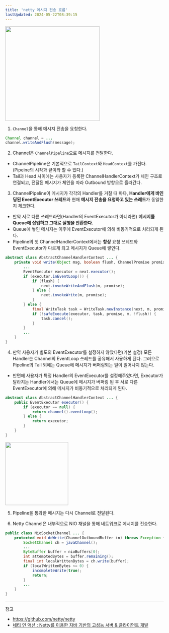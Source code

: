 ```yaml
---
title: 'netty 메시지 전송 흐름'
lastUpdated: 2024-05-22T08:39:15
---
```


<img src="https://user-images.githubusercontent.com/81006587/218373375-e1660f25-adf4-4c4a-9aa3-93cfec8eef46.png" height=300px>

1. `Channel`을 통해 메시지 전송을 요청한다.

```java
Channel channel = ...
channel.writeAndFlush(message); 
```

2. Channel은 `ChannelPipeline`으로 메시지를 전달한다. 

- ChannelPipeline은 기본적으로 `TailContext`와 `HeadContext`를 가진다. (Pipeine의 시작과 끝이라 할 수 있다.)
- Tail과 Head 사이에는 사용자가 등록한 ChannelHandlerContext가 체인 구조로 연결되고, 전달된 메시지가 체인을 따라 Outbound 방향으로 흘러간다.

3. ChannelPipeline이 메시지가 각각의 Handler를 거칠 때 마다, **Handler에게 바인딩된 EventExecutor 쓰레드**와 현재 **메시지 전송을 요청하고 있는 쓰레드**가 동일한지 체크한다. 

- 만약 서로 다른 쓰레드라면(Handler의 EventExecutor가 아니라면) **메시지를 Queue에 삽입하고 그대로 실행을 반환한다.**
- Queue에 쌓인 메시지는 이후에 EventExecutor에 의해 비동기적으로 처리되게 된다.
- Pipeline의 첫 ChannelHandlerContext에서는 **항상** 요청 쓰레드와 EventExecutor가 다르게 되고 메시지가 Queue에 쌓인다.

```java
abstract class AbstractChannelHandlerContext ... {
    private void write(Object msg, boolean flush, ChannelPromise promise) {
    	...
        EventExecutor executor = next.executor();
        if (executor.inEventLoop()) {
            if (flush) {
                next.invokeWriteAndFlush(m, promise);
            } else {
                next.invokeWrite(m, promise);
            }
        } else {
            final WriteTask task = WriteTask.newInstance(next, m, promise, flush);
            if (!safeExecute(executor, task, promise, m, !flush)) {
                task.cancel();
            }
        }
        ... 
    }
}
```

4. 만약 사용자가 별도의 EventExecutor를 설정하지 않았다면(기본 설정) 모든 Handler는 Channel의 EventLoop 쓰레드를 공유해서 사용하게 된다. 그러으로 Pipeline의 Tail 외에는 Queue에 메시지가 버퍼링되는 일이 일어나지 않는다. 
- 반면에 사용자가 특정 Handler의 EventExecutor를 설정해주었다면, Executor가 달라지는 Handler에서는 Queue에 메시지가 버퍼링 된 후 서로 다른 EventExecutor에 의해 메시지가 비동기적으로 처리되게 된다. 

```java
abstract class AbstractChannelHandlerContext ... {
    public EventExecutor executor() {
        if (executor == null) {
            return channel().eventLoop();
        } else {
            return executor;
        }
    }
}
```

<img src="https://user-images.githubusercontent.com/81006587/218383017-f15474b8-ba22-4b65-9b94-39467096e6e8.png" height=200px>

5. Pipeline을 통과한 메시지는 다시 Channel로 전달된다.

6. Netty Channel은 내부적으로 NIO 채널을 통해 네트워크로 메시지를 전송한다.

```java
public class NioSocketChannel ... {
    protected void doWrite(ChannelOutboundBuffer in) throws Exception {
        SocketChannel ch = javaChannel();
        ... 
        ByteBuffer buffer = nioBuffers[0];
        int attemptedBytes = buffer.remaining();
        final int localWrittenBytes = ch.write(buffer);
        if (localWrittenBytes <= 0) {
            incompleteWrite(true);
            return;
        }
        ...
    }
}
```

---
참고
- https://github.com/netty/netty
- [네티 인 액션 : Netty를 이용한 자바 기반의 고성능 서버 & 클라이언트 개발](https://m.yes24.com/Goods/Detail/25662949)
